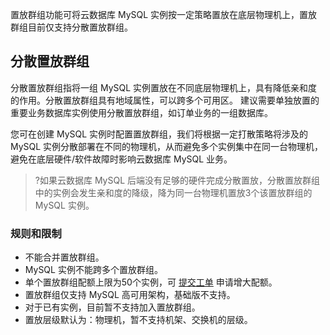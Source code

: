置放群组功能可将云数据库 MySQL 实例按一定策略置放在底层物理机上，置放群组目前仅支持分散置放群组。

## 分散置放群组
分散置放群组指将一组 MySQL 实例置放在不同底层物理机上，具有降低亲和度的作用。分散置放群组具有地域属性，可以跨多个可用区。
建议需要单独放置的重要业务数据库实例使用分散置放群组，如订单业务的一组数据库。

您可在创建 MySQL 实例时配置置放群组，我们将根据一定打散策略将涉及的 MySQL 实例分散部署在不同的物理机，从而避免多个实例集中在同一台物理机，避免在底层硬件/软件故障时影响云数据库 MySQL 业务。

>?如果云数据库 MySQL 后端没有足够的硬件完成分散置放，分散置放群组中的实例会发生亲和度的降级，降为同一台物理机置放3个该置放群组的 MySQL 实例。

### 规则和限制
- 不能合并置放群组。
- MySQL 实例不能跨多个置放群组。
- 单个置放群组配额上限为50个实例，可 [提交工单](https://console.cloud.tencent.com/workorder/category) 申请增大配额。
- 置放群组仅支持 MySQL 高可用架构，基础版不支持。
- 对于已有实例，目前暂不支持加入置放群组。
- 置放层级默认为：物理机，暂不支持机架、交换机的层级。

